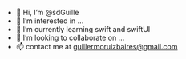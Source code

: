 - 👋 Hi, I’m @sdGuille
- 👀 I’m interested in ...
- 🌱 I’m currently learning swift and swiftUI
- 💞️ I’m looking to collaborate on ...
- 📫 contact me at guillermoruizbaires@gmail.com

<!---
sdGuille/sdGuille is a ✨ special ✨ repository because its `README.md` (this file) appears on your GitHub profile.
You can click the Preview link to take a look at your changes.
--->
